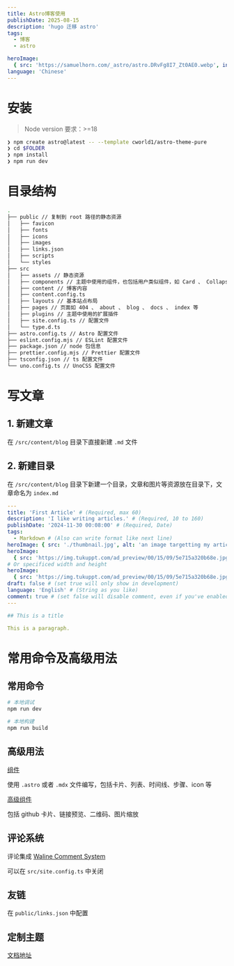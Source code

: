 ```yaml
---
title: Astro博客使用
publishDate: 2025-08-15
description: 'hugo 迁移 astro'
tags:
  - 博客
  - astro

heroImage:
  { src: 'https://samuelhorn.com/_astro/astro.DRvFg8I7_Zt0AE0.webp', inferSize: true, color: '#9698C1'  }
language: 'Chinese'
---
```


# 安装

> Node version 要求：>=18

```bash
❯ npm create astro@latest -- --template cworld1/astro-theme-pure
❯ cd $FOLDER
❯ npm install
❯ npm run dev
```

# 目录结构

```bash
.
├── public // 复制到 root 路径的静态资源
│   ├── favicon
│   ├── fonts
│   ├── icons
│   ├── images
│   ├── links.json
│   ├── scripts
│   └── styles
├── src
│   ├── assets // 静态资源
│   ├── components // 主题中使用的组件，也包括用户类似组件，如 Card 、 Collapse 、 Spoiler 等
│   ├── content // 博客内容
│   ├── content.config.ts
│   ├── layouts // 基本站点布局
│   ├── pages // 页面如 404 、 about 、 blog 、 docs 、 index 等
│   ├── plugins // 主题中使用的扩展插件
│   ├── site.config.ts // 配置文件
│   └── type.d.ts
├── astro.config.ts // Astro 配置文件
├── eslint.config.mjs // ESLint 配置文件
├── package.json // node 包信息
├── prettier.config.mjs // Prettier 配置文件
├── tsconfig.json // ts 配置文件
└── uno.config.ts // UnoCSS 配置文件
```

# 写文章

## 1. 新建文章

在 `/src/content/blog` 目录下直接新建 `.md` 文件

## 2. 新建目录

在 `/src/content/blog` 目录下新建一个目录，文章和图片等资源放在目录下，文章命名为 `index.md`

```yaml
---
title: 'First Article' # (Required, max 60)
description: 'I like writing articles.' # (Required, 10 to 160)
publishDate: '2024-11-30 00:08:00' # (Required, Date)
tags:
  - Markdown # (Also can write format like next line)
heroImage: { src: './thumbnail.jpg', alt: 'an image targetting my article', color: '#B4C6DA' } # 本地文件，需要和文章在同一目录下
heroImage:
  { src: 'https://img.tukuppt.com/ad_preview/00/15/09/5e715a320b68e.jpg!/fw/980', inferSize: true } # 远程文件
# Or specificed width and height
heroImage:
  { src: 'https://img.tukuppt.com/ad_preview/00/15/09/5e715a320b68e.jpg!/fw/980', width: 980, height: 551 } # 远程文件
draft: false # (set true will only show in development)
language: 'English' # (String as you like)
comment: true # (set false will disable comment, even if you've enabled it in site-config)
---

## This is a title

This is a paragraph.
```

# 常用命令及高级用法

## 常用命令

```bash
# 本地调试
npm run dev

# 本地构建
npm run build
```

## 高级用法

[组件](https://astro-pure.js.org/docs/integrations/components#spoiler)

使用 `.astro` 或者 `.mdx` 文件编写，包括卡片、列表、时间线、步骤、icon 等

[高级组件](https://astro-pure.js.org/docs/integrations/advanced)

包括 github 卡片、链接预览、二维码、图片缩放

## 评论系统

评论集成 [Waline Comment System](https://waline.js.org/)

可以在 `src/site.config.ts` 中关闭

## 友链

在 `public/links.json` 中配置

## 定制主题

[文档地址](https://astro-pure.js.org/docs/advanced/customize)
